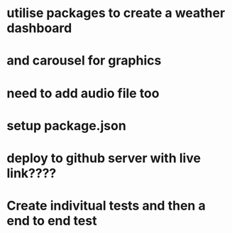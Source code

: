 
# utilise packages to create a weather dashboard 
# and carousel for graphics
# need to add audio file too
# setup package.json
# deploy to github server with live link????
#











# Create indivitual tests and then a end to end test